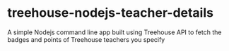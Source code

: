 # treehouse-nodejs-teacher-details
A simple Nodejs command line app built using Treehouse API to fetch the badges and points of Treehouse teachers you specify
